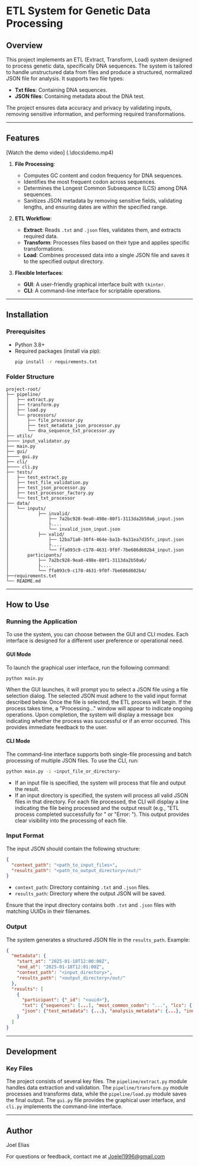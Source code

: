 # ETL System for Genetic Data Processing

## Overview

This project implements an ETL (Extract, Transform, Load) system designed to process genetic data, specifically DNA sequences. The system is tailored to handle unstructured data from files and produce a structured, normalized JSON file for analysis. It supports two file types:

- **Txt files**: Containing DNA sequences.
- **JSON files**: Containing metadata about the DNA test.

The project ensures data accuracy and privacy by validating inputs, removing sensitive information, and performing required transformations.

---

## Features
[Watch the demo video] (.\docs\demo.mp4)
1. **File Processing**:

   - Computes GC content and codon frequency for DNA sequences.
   - Identifies the most frequent codon across sequences.
   - Determines the Longest Common Subsequence (LCS) among DNA sequences.
   - Sanitizes JSON metadata by removing sensitive fields, validating lengths, and ensuring dates are within the specified range.

2. **ETL Workflow**:

   - **Extract**: Reads `.txt` and `.json` files, validates them, and extracts required data.
   - **Transform**: Processes files based on their type and applies specific transformations.
   - **Load**: Combines processed data into a single JSON file and saves it to the specified output directory.

3. **Flexible Interfaces**:

   - **GUI**: A user-friendly graphical interface built with `tkinter`.
   - **CLI**: A command-line interface for scriptable operations.

---

## Installation

### Prerequisites

- Python 3.8+
- Required packages (install via pip):
  ```bash
  pip install -r requirements.txt
  ```

### Folder Structure

```
project-root/
├── pipeline/
│   ├── extract.py
│   ├── transform.py
│   ├── load.py
│   └── processors/
│       ├── file_processor.py
│       ├── test_metadata_json_processor.py
│       └── dna_sequence_txt_processor.py
├── utils/
├──── input_validator.py
├── main.py
├── gui/
├──── gui.py
├── cli/
├──── cli.py
├── tests/
│   ├── test_extract.py
│   ├── test_file_validation.py
│   ├── test_json_processor.py
│   ├── test_processor_factory.py
│   └── test_txt_processor
├── data/
│   └── inputs/
│           ├── invalid/
│               ├── 7a2bc928-9ea0-498e-80f1-3113da2b50a6_input.json
│               ├....
│               └── invalid_json_input.json
│           ├── valid/
│               ├── 12ba71a0-30f4-464e-ba1b-9a31ea7d35fc_input.json
│               ├....
│               └── ffa093c9-c178-4631-9f0f-7be686d602b4_input.json
│       participants/
│           ├── 7a2bc928-9ea0-498e-80f1-3113da2b50a6/
│           ├....
│           └── ffa093c9-c178-4631-9f0f-7be686d602b4/
├──requirements.txt
└── README.md
```

---

## How to Use

### Running the Application

To use the system, you can choose between the GUI and CLI modes. Each interface is designed for a different user preference or operational need.

#### GUI Mode

To launch the graphical user interface, run the following command:
```bash
python main.py
```

When the GUI launches, it will prompt you to select a JSON file using a file selection dialog. The selected JSON must adhere to the valid input format described below. Once the file is selected, the ETL process will begin. If the process takes time, a "Processing..." window will appear to indicate ongoing operations. Upon completion, the system will display a message box indicating whether the process was successful or if an error occurred. This provides immediate feedback to the user.

#### CLI Mode

The command-line interface supports both single-file processing and batch processing of multiple JSON files. To use the CLI, run:
```bash
python main.py -i <input_file_or_directory>
```

- If an input file is specified, the system will process that file and output the result.
- If an input directory is specified, the system will process all valid JSON files in that directory. For each file processed, the CLI will display a line indicating the file being processed and the output result (e.g., "ETL process completed successfully for <filename>" or "Error: <description>"). This output provides clear visibility into the processing of each file.

### Input Format

The input JSON should contain the following structure:
```json
{
  "context_path": "<path_to_input_files>",
  "results_path": "<path_to_output_directory>/out/"
}
```
- `context_path`: Directory containing `.txt` and `.json` files.
- `results_path`: Directory where the output JSON will be saved.

Ensure that the input directory contains both `.txt` and `.json` files with matching UUIDs in their filenames.

### Output

The system generates a structured JSON file in the `results_path`. Example:
```json
{
  "metadata": {
    "start_at": "2025-01-18T12:00:00Z",
    "end_at": "2025-01-18T12:01:00Z",
    "context_path": "<input_directory>",
    "results_path": "<output_directory>/out/"
  },
  "results": [
    {
      "participant": {"_id": "<uuid>"},
      "txt": {"sequences": [...], "most_common_codon": "...", "lcs": {...}},
      "json": {"test_metadata": {...}, "analysis_metadata": {...}, "individual_metadata": {...}}
    }
  ]
}
```

---

## Development

### Key Files

The project consists of several key files. The `pipeline/extract.py` module handles data extraction and validation. The `pipeline/transform.py` module processes and transforms data, while the `pipeline/load.py` module saves the final output. The `gui.py` file provides the graphical user interface, and `cli.py` implements the command-line interface.


---

## Author

Joel Elias

For questions or feedback, contact me at [Joelel1996@gmail.com](mailto:Joelel1996@gmail.com)


